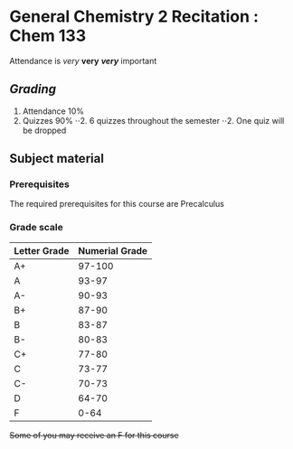 # General Chemistry 2 Recitation : Chem 133

Attendance is *very* **very** **_very_** important

## _Grading_
1. Attendance 10%
2. Quizzes 90%
⋅⋅2. 6 quizzes throughout the semester
⋅⋅2. One quiz will be dropped

## __Subject material__


### Prerequisites

The required prerequisites for this course are Precalculus 

### Grade scale

Letter Grade | Numerial Grade
---| ---
A+|97-100
A|93-97
A-|90-93
B+|87-90
B|83-87
B-|80-83
C+|77-80
C|73-77
C-|70-73
D|64-70
F|0-64


~~Some of you may receive an F for this course~~

